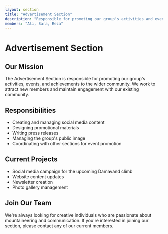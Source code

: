 ```yaml
---
layout: section
title: "Advertisement Section"
description: "Responsible for promoting our group's activities and events"
members: "Ali, Sara, Reza"
---
```


# Advertisement Section

## Our Mission
The Advertisement Section is responsible for promoting our group's activities, events, and achievements to the wider community. We work to attract new members and maintain engagement with our existing community.

## Responsibilities
- Creating and managing social media content
- Designing promotional materials
- Writing press releases
- Managing the group's public image
- Coordinating with other sections for event promotion

## Current Projects
- Social media campaign for the upcoming Damavand climb
- Website content updates
- Newsletter creation
- Photo gallery management

## Join Our Team
We're always looking for creative individuals who are passionate about mountaineering and communication. If you're interested in joining our section, please contact any of our current members. 
